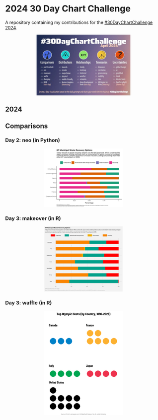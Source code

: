 # 2024 30 Day Chart Challenge

A repository containing my contributions for the [#30DayChartChallenge 2024](https://30daychartchallenge.org/).

<p align="center">
<img src="2024_prompts.jpg?raw=true" width=60%>
</p>

## 2024
## Comparisons

### Day 2: neo (in Python)
<p align="center">
  <img src="charts/02_neo.png?raw=true" width=50%>
</p>

### Day 3: makeover (in R)
<p align="center">
  <img src="charts/03_makeover.png?raw=true" width=50%>
</p>

### Day 3: waffle (in R)
<p align="center">
  <img src="charts/04_waffle.png?raw=true" width=50%>
</p>
